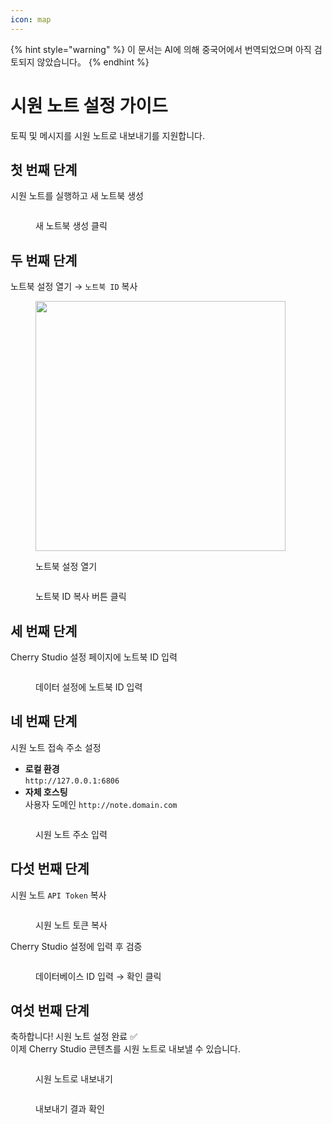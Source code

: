 ```yaml
---
icon: map
---
```


{% hint style="warning" %}
이 문서는 AI에 의해 중국어에서 번역되었으며 아직 검토되지 않았습니다。
{% endhint %}

# 시원 노트 설정 가이드

토픽 및 메시지를 시원 노트로 내보내기를 지원합니다.

## 첫 번째 단계

시원 노트를 실행하고 새 노트북 생성  
<figure><img src="../.gitbook/assets/siyuan-image-1.png" alt=""><figcaption><p>새 노트북 생성 클릭</p></figcaption></figure>

## 두 번째 단계

노트북 설정 열기 → `노트북 ID` 복사  
<figure><img src="../.gitbook/assets/siyuan-image-2.png" alt="" width="400"><figcaption><p>노트북 설정 열기</p></figcaption></figure>

<figure><img src="../.gitbook/assets/siyuan-image-3.png" alt=""><figcaption><p>노트북 ID 복사 버튼 클릭</p></figcaption></figure>

## 세 번째 단계

Cherry Studio 설정 페이지에 노트북 ID 입력  
<figure><img src="../.gitbook/assets/siyuan-image-4.png" alt=""><figcaption><p>데이터 설정에 노트북 ID 입력</p></figcaption></figure>

## 네 번째 단계

시원 노트 접속 주소 설정  
* **로컬 환경**  
  `http://127.0.0.1:6806`
* **자체 호스팅**  
  사용자 도메인 `http://note.domain.com`

<figure><img src="../.gitbook/assets/siyuan-image-5.png" alt=""><figcaption><p>시원 노트 주소 입력</p></figcaption></figure>

## 다섯 번째 단계

시원 노트 `API Token` 복사  
<figure><img src="../.gitbook/assets/siyuan-image-6.png" alt=""><figcaption><p>시원 노트 토큰 복사</p></figcaption></figure>

Cherry Studio 설정에 입력 후 검증  
<figure><img src="../.gitbook/assets/siyuan-image-7.png" alt=""><figcaption><p>데이터베이스 ID 입력 → 확인 클릭</p></figcaption></figure>

## 여섯 번째 단계

축하합니다! 시원 노트 설정 완료 ✅  
이제 Cherry Studio 콘텐츠를 시원 노트로 내보낼 수 있습니다.  
<figure><img src="../.gitbook/assets/siyuan-image-8.png" alt=""><figcaption><p>시원 노트로 내보내기</p></figcaption></figure>

<figure><img src="../.gitbook/assets/siyuan-image-9.png" alt=""><figcaption><p>내보내기 결과 확인</p></figcaption></figure>